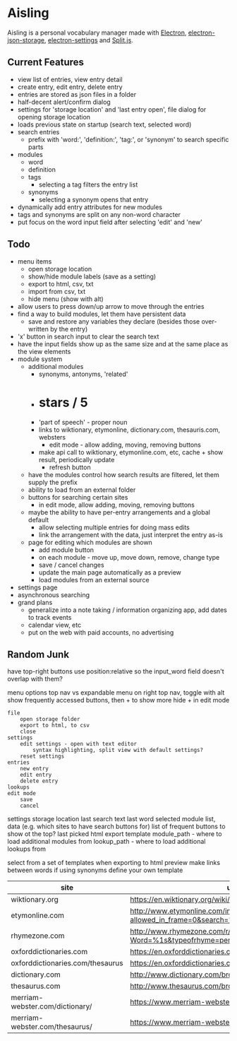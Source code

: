 # Aisling
Aisling is a personal vocabulary manager made with [Electron](https://electronjs.org/), [electron-json-storage](https://github.com/electron-userland/electron-json-storage), [electron-settings](https://github.com/nathanbuchar/electron-settings) and [Split.js](https://nathancahill.github.io/Split.js/).

## Current Features

- view list of entries, view entry detail
- create entry, edit entry, delete entry
- entries are stored as json files in a folder
- half-decent alert/confirm dialog
- settings for 'storage location' and 'last entry open', file dialog for opening storage location
- loads previous state on startup (search text, selected word)
- search entries
    - prefix with 'word:', 'definition:', 'tag:', or 'synonym' to search specific parts
- modules
    - word
    - definition
    - tags
        - selecting a tag filters the entry list
    - synonyms
        - selecting a synonym opens that entry
- dynamically add entry attributes for new modules
- tags and synonyms are split on any non-word character
- put focus on the word input field after selecting 'edit' and 'new'

## Todo
- menu items
    - open storage location
    - show/hide module labels (save as a setting)
    - export to html, csv, txt
    - import from csv, txt
    - hide menu (show with alt)
- allow users to press down/up arrow to move through the entries
- find a way to build modules, let them have persistent data
    - save and restore any variables they declare (besides those over-written by the entry)
- 'x' button in search input to clear the search text
- have the input fields show up as the same size and at the same place as the view elements
- module system
    - additional modules
        - synonyms, antonyms, 'related'
        - # stars / 5
        - 'part of speech' - proper noun
        - links to wiktionary, etymonline, dictionary.com, thesauris.com, websters
            - edit mode - allow adding, moving, removing buttons
        - make api call to wiktionary, etymonline.com, etc, cache + show result, periodically update
            - refresh button
    - have the modules control how search results are filtered, let them supply the prefix
    - ability to load from an external folder
    - buttons for searching certain sites
        - in edit mode, allow adding, moving, removing buttons
    - maybe the ability to have per-entry arrangements and a global default
        - allow selecting multiple entries for doing mass edits
        - link the arrangement with the data, just interpret the entry as-is
    - page for editing which modules are shown
        - add module button
        - on each module - move up, move down, remove, change type
        - save / cancel changes
        - update the main page automatically as a preview
        - load modules from an external source
- settings page
- asynchronous searching
- grand plans
    - generalize into a note taking / information organizing app, add dates to track events
    - calendar view, etc
    - put on the web with paid accounts, no advertising

## Random Junk


have top-right buttons use position:relative so the input_word field doesn't overlap with them?


menu options
    top nav vs expandable menu on right
        top nav, toggle with alt
    show frequently accessed buttons, then + to show more
        hide + in edit mode

    file
        open storage folder
        export to html, to csv
        close
    settings
        edit settings - open with text editor
            syntax highlighting, split view with default settings?
        reset settings
    entries
        new entry
        edit entry
        delete entry
    lookups
    edit mode
        save
        cancel
    


settings
    storage location
    last search text
    last word selected
    module list, data (e.g. which sites to have search buttons for)
    list of frequent buttons to show ot the top?
    last picked html export template
    module_path - where to load additional modules from
    lookup_path - where to load additional lookups from



select from a set of templates when exporting to html
    preview
    make links between words if using synonyms
    define your own template


| site | url |
|--- |--- |
| wiktionary.org | https://en.wiktionary.org/wiki/%1s |
| etymonline.com | http://www.etymonline.com/index.php?allowed_in_frame=0&search=%1s |
| rhymezone.com | http://www.rhymezone.com/r/rhyme.cgi?Word=%1s&typeofrhyme=perfect&org1=syl&org2=l&org3=y |
| oxforddictionaries.com | https://en.oxforddictionaries.com/definition/us/%1s |
| oxforddictionaries.com/thesaurus | https://en.oxforddictionaries.com/thesaurus/%1s |
| dictionary.com | http://www.dictionary.com/browse/%1s?s=t |
| thesaurus.com | http://www.thesaurus.com/browse/%1s?s=t |
| merriam-webster.com/dictionary/ | https://www.merriam-webster.com/dictionary/%1s |
| merriam-webster.com/thesaurus/ | https://www.merriam-webster.com/thesaurus/%1s |

